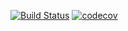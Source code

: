 [![Build Status](https://app.travis-ci.com/MikhailPushkarev25/job4j_chat.svg?branch=master)](https://app.travis-ci.com/MikhailPushkarev25/job4j_chat)
[![codecov](https://codecov.io/gh/MikhailPushkarev25/job4j_chat/branch/master/graph/badge.svg?token=ayysVOE51N)](https://codecov.io/gh/MikhailPushkarev25/job4j_chat)
